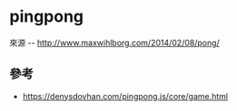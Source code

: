 # pingpong

來源 -- http://www.maxwihlborg.com/2014/02/08/pong/

## 參考
* https://denysdovhan.com/pingpong.js/core/game.html